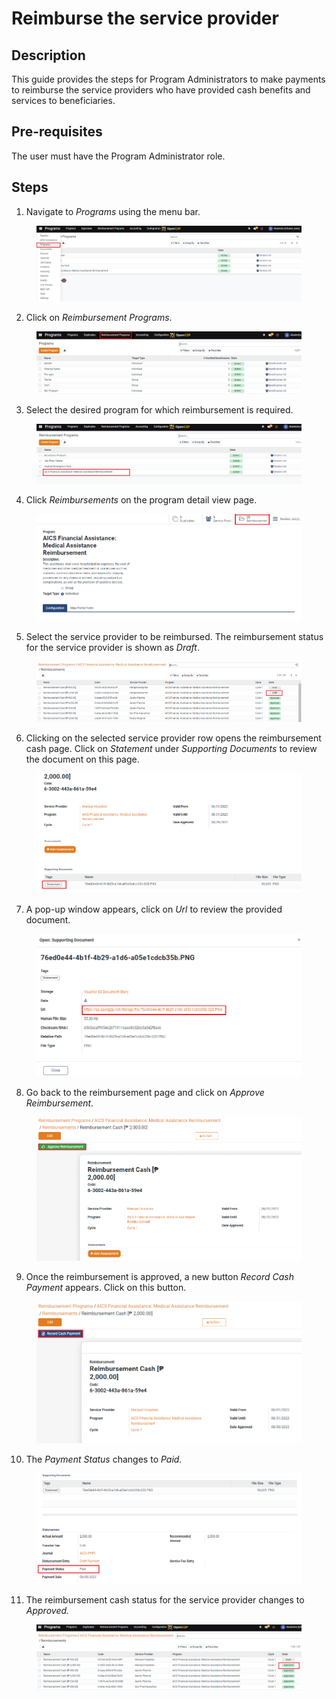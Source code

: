 # Reimburse the service provider

## Description

This guide provides the steps for Program Administrators to make payments to reimburse the service providers who have provided cash benefits and services to beneficiaries.

## Pre-requisites

The user must have the Program Administrator role.

## Steps

1. Navigate to _Programs_ using the menu bar.

<figure><img src="../../../../.gitbook/assets/reimburse-home (1).PNG" alt=""><figcaption></figcaption></figure>

2. Click on _Reimbursement Programs_.

<figure><img src="../../../../.gitbook/assets/reimburse-program (2).PNG" alt=""><figcaption></figcaption></figure>

3. Select the desired program for which reimbursement is required.

<figure><img src="../../../../.gitbook/assets/reimburse-create-page (1).PNG" alt=""><figcaption></figcaption></figure>

4. Click _Reimbursements_ on the program detail view page.

<figure><img src="../../../../.gitbook/assets/reimburse-detailed-program (4).PNG" alt=""><figcaption></figcaption></figure>

5. Select the service provider to be reimbursed. The reimbursement status for the service provider is shown as _Draft_.

<figure><img src="../../../../.gitbook/assets/reimburse-all-reimbursement (1).PNG" alt=""><figcaption></figcaption></figure>

6. Clicking on the selected service provider row opens the reimbursement cash page. Click on _Statement_ under _Supporting Documents_ to review the document on this page.

<figure><img src="../../../../.gitbook/assets/reimbursement-statement (2).PNG" alt=""><figcaption></figcaption></figure>

7. A pop-up window appears, click on _Url_ to review the provided document.

<figure><img src="../../../../.gitbook/assets/reimbursement-pop-up (1).PNG" alt=""><figcaption></figcaption></figure>

8. Go back to the reimbursement page and click on _Approve Reimbursement_.

<figure><img src="../../../../.gitbook/assets/reimburse-approve (2).PNG" alt=""><figcaption></figcaption></figure>

9. Once the reimbursement is approved, a new button _Record Cash Payment_ appears. Click on this button.

<figure><img src="../../../../.gitbook/assets/reimburse-record-cash-payment (1).PNG" alt=""><figcaption></figcaption></figure>

10. The _Payment Status_ changes to _Paid._

<figure><img src="../../../../.gitbook/assets/reimburse-paid (1).PNG" alt=""><figcaption></figcaption></figure>

11. The reimbursement cash status for the service provider changes to _Approved._

<figure><img src="../../../../.gitbook/assets/reimburse-approved (2) (1).png" alt=""><figcaption></figcaption></figure>
